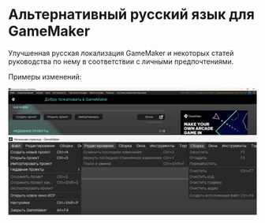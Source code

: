 # Альтернативный русский язык для GameMaker

Улучшенная русская локализация GameMaker и некоторых статей руководства по нему в соответствии с личными предпочтениями.

Примеры изменений:

<img title="В будущем заменю эту картинку" src="Ассеты/1.png">

<img title="В будущем заменю эту картинку" src="Ассеты/2.png">
